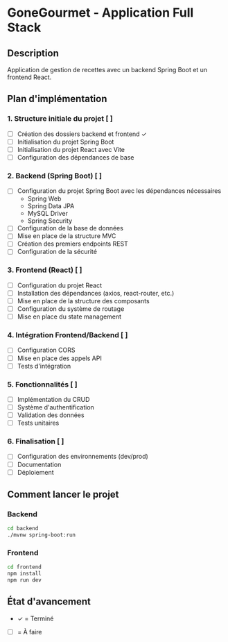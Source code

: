 # GoneGourmet - Application Full Stack

## Description
Application de gestion de recettes avec un backend Spring Boot et un frontend React.

## Plan d'implémentation

### 1. Structure initiale du projet [ ]
- [ ] Création des dossiers backend et frontend ✓
- [ ] Initialisation du projet Spring Boot
- [ ] Initialisation du projet React avec Vite
- [ ] Configuration des dépendances de base

### 2. Backend (Spring Boot) [ ]
- [ ] Configuration du projet Spring Boot avec les dépendances nécessaires
  - Spring Web
  - Spring Data JPA
  - MySQL Driver
  - Spring Security
- [ ] Configuration de la base de données
- [ ] Mise en place de la structure MVC
- [ ] Création des premiers endpoints REST
- [ ] Configuration de la sécurité

### 3. Frontend (React) [ ]
- [ ] Configuration du projet React
- [ ] Installation des dépendances (axios, react-router, etc.)
- [ ] Mise en place de la structure des composants
- [ ] Configuration du système de routage
- [ ] Mise en place du state management

### 4. Intégration Frontend/Backend [ ]
- [ ] Configuration CORS
- [ ] Mise en place des appels API
- [ ] Tests d'intégration

### 5. Fonctionnalités [ ]
- [ ] Implémentation du CRUD
- [ ] Système d'authentification
- [ ] Validation des données
- [ ] Tests unitaires

### 6. Finalisation [ ]
- [ ] Configuration des environnements (dev/prod)
- [ ] Documentation
- [ ] Déploiement

## Comment lancer le projet

### Backend
```bash
cd backend
./mvnw spring-boot:run
```

### Frontend
```bash
cd frontend
npm install
npm run dev
```

## État d'avancement
- ✓ = Terminé
- [ ] = À faire
